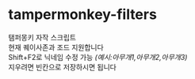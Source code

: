# tampermonkey-filters
탬퍼몽키 자작 스크립트  
현재 퀘이사존과 조드 지원합니다  
Shift+F2로 닉네임 수정 가능 _(예시:아무개1,아무개2,아무개3)_  
지우려면 빈칸으로 저장하시면 됩니다

